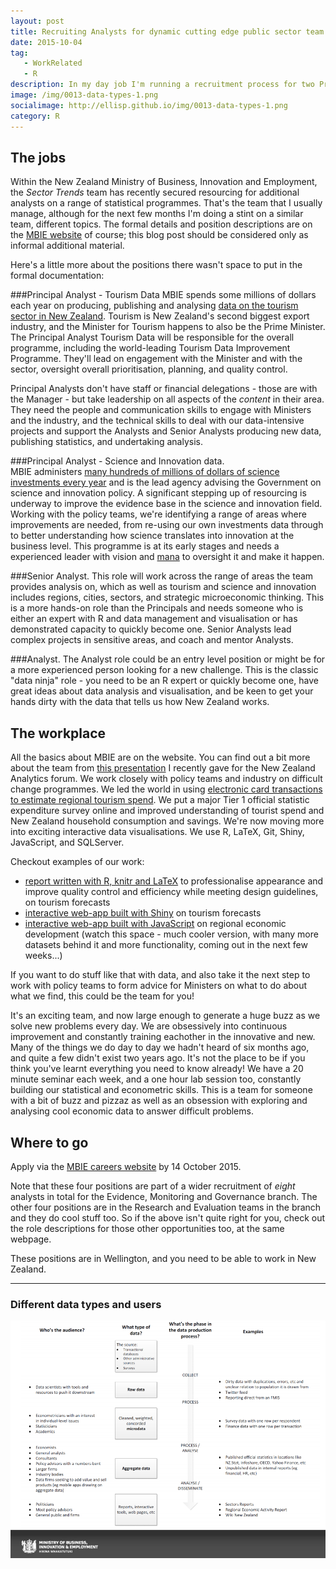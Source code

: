 ```yaml
---
layout: post
title: Recruiting Analysts for dynamic cutting edge public sector team
date: 2015-10-04
tag: 
   - WorkRelated
   - R
description: In my day job I'm running a recruitment process for two Principal Analysts, a Senior Analyst and an Analyst.  This is a great opportunity to get into one of the most interesting analytics teams in New Zealand. Applications close 14 October 2015.
image: /img/0013-data-types-1.png
socialimage: http://ellisp.github.io/img/0013-data-types-1.png
category: R
---
```

## The jobs
Within the New Zealand Ministry of Business, Innovation and Employment, the *Sector Trends* team has recently secured resourcing for additional analysts on a range of statistical programmes.  That's the team that I usually manage, although for the next few months I'm doing a stint on a similar team, different topics.  The formal details and position descriptions are on the [MBIE website](https://careers.mbie.govt.nz/jobtools/jncustomsearch.viewFullSingle?in_organid=17919&in_jnCounter=222594973) of course; this blog post should be considered only as informal additional material.

Here's a little more about the positions there wasn't space to put in the formal documentation:

###Principal Analyst - Tourism Data
MBIE spends some millions of dollars each year on producing, publishing and analysing [data on the tourism sector in New Zealand](http://www.mbie.govt.nz/info-services/sectors-industries/tourism/tourism-research-data).  Tourism is New Zealand's second biggest export industry, and the Minister for Tourism happens to also be the Prime Minister.  The Principal Analyst Tourism Data will be responsible for the overall programme, including the world-leading Tourism Data Improvement Programme.  They'll lead on engagement with the Minister and with the sector, oversight overall prioritisation, planning, and quality control.  

Principal Analysts don't have staff or financial delegations - those are with the Manager - but take leadership on all aspects of the *content* in their area.  They need the people and communication skills to engage with Ministers and the industry, and the technical skills to deal with our data-intensive projects and support the Analysts and Senior Analysts producing new data, publishing statistics, and undertaking analysis.

###Principal Analyst - Science and Innovation data.  
MBIE administers [many hundreds of millions of dollars of science investments every year](http://www.budget.govt.nz/budget/pdfs/estimates/v1/est15-v1-buscin.pdf) and is the lead agency advising the Government on science and innovation policy.  A significant stepping up of resourcing is underway to improve the evidence base in the science and innovation field.  Working with the policy teams, we're identifying a range of areas where improvements are needed, from re-using our own investments data through to better understanding how science translates into innovation at the business level.  This programme is at its early stages and needs a experienced leader with vision and [mana](http://www.maoridictionary.co.nz/word/3424) to oversight it and make it happen.

###Senior Analyst.
This role will work across the range of areas the team provides analysis on, which as well as tourism and science and innovation includes regions, cities, sectors, and strategic microeconomic thinking.  This is a more hands-on role than the Principals and needs someone who is either an expert with R and data management and visualisation or has demonstrated capacity to quickly become one.  Senior Analysts lead complex projects in sensitive areas, and coach and mentor Analysts.

###Analyst.
The Analyst role could be an entry level position or might be for a more experienced person looking for a new challenge.  This is the classic "data ninja" role - you need to be an R expert or quickly become one, have great ideas about data analysis and visualisation, and be keen to get your hands dirty with the data that tells us how New Zealand works.

## The workplace
All the basics about MBIE are on the website.  You can find out a bit more about the team from [this presentation](http://analytics.org.nz/wp-content/uploads/2015/08/MBIE-Analytics-in-Government.pdf) I recently gave for the New Zealand Analytics forum.  We work closely with policy teams and industry on difficult change programmes.  We led the world in using [electronic card transactions to estimate regional tourism spend](http://www.mlit.go.jp/kankocho/naratourismstatisticsweek/global/pdf/full_paper/3-3.pdf).  We put a major Tier 1 official statistic expenditure survey online and improved understanding of tourist spend and New Zealand household consumption and savings.  We're now moving more into exciting interactive data visualisations.  We use R, LaTeX, Git, Shiny, JavaScript, and SQLServer.

Checkout examples of our work:

* [report written with R, knitr and LaTeX](http://www.mbie.govt.nz/info-services/sectors-industries/tourism/tourism-research-data/international-tourism-forecasts/resolveuid/3206f67a0a0147e9936de0d89578ed00) to professionalise appearance and improve quality control and efficiency while meeting design guidelines, on tourism forecasts
* [interactive web-app built with Shiny](http://www.mbie.govt.nz/info-services/sectors-industries/tourism/tourism-research-data/international-tourism-forecasts/interactive-web-tool) on tourism forecasts
* [interactive web-app built with JavaScript](http://www.mbie.govt.nz/info-services/business/business-growth-agenda/regions/web-tool-for-desktop) on regional economic development (watch this space - much cooler version, with many more datasets behind it and more functionality, coming out in the next few weeks...)

If you want to do stuff like that with data, and also take it the next step to work with policy teams to form advice for Ministers on what to do about what we find, this could be the team for you!

It's an exciting team, and now large enough to generate a huge buzz as we solve new problems every day.  We are obsessively into continuous improvement and constantly training eachother in the innovative and new.  Many of the things we do day to day we hadn't heard of six months ago, and quite a few didn't exist two years ago.  It's not the place to be if you think you've learnt everything you need to know already! We have a 20 minute seminar each week, and a one hour lab session too, constantly building our statistical and econometric skills.  This is a team for someone with a bit of buzz and pizzaz as well as an obsession with exploring and analysing cool economic data to answer difficult problems.

## Where to go
Apply via the [MBIE careers website](https://careers.mbie.govt.nz/jobtools/jncustomsearch.viewFullSingle?in_organid=17919&in_jnCounter=222594973) by 14 October 2015.

Note that these four positions are part of a wider recruitment of *eight* analysts in total for the Evidence, Monitoring and Governance branch.  The other four positions are in the Research and Evaluation teams in the branch and they do cool stuff too.  So if the above isn't quite right for you, check out the role descriptions for those other opportunities too, at the same webpage.

These positions are in Wellington, and you need to be able to work in New Zealand.

--------------

### Different data types and users
![data-types](/img/0013-data-types-1.png)


